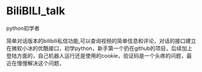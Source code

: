 # BiliBILI_talk
python初学者

简单对话版本的bilibili私信功能,可以查询视频的简单信息和评论，对话的接口建立在微软小冰的优酷接口，初学python，新手第一个扔在github的项目，后续加上登陆方面的，自己机器人运行还是使用的cookie，验证码是一个头疼的问题，最近在慢慢解决这个问题，
